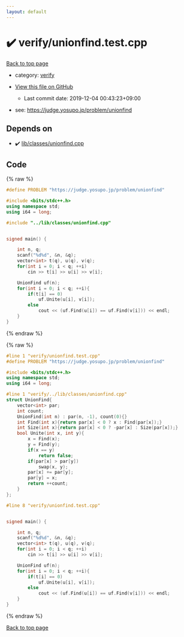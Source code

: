 ```yaml
---
layout: default
---
```


<!-- mathjax config similar to math.stackexchange -->
<script type="text/javascript" async
  src="https://cdnjs.cloudflare.com/ajax/libs/mathjax/2.7.5/MathJax.js?config=TeX-MML-AM_CHTML">
</script>
<script type="text/x-mathjax-config">
  MathJax.Hub.Config({
    TeX: { equationNumbers: { autoNumber: "AMS" }},
    tex2jax: {
      inlineMath: [ ['$','$'] ],
      processEscapes: true
    },
    "HTML-CSS": { matchFontHeight: false },
    displayAlign: "left",
    displayIndent: "2em"
  });
</script>

<script type="text/javascript" src="https://cdnjs.cloudflare.com/ajax/libs/jquery/3.4.1/jquery.min.js"></script>
<script src="https://cdn.jsdelivr.net/npm/jquery-balloon-js@1.1.2/jquery.balloon.min.js" integrity="sha256-ZEYs9VrgAeNuPvs15E39OsyOJaIkXEEt10fzxJ20+2I=" crossorigin="anonymous"></script>
<script type="text/javascript" src="../../assets/js/copy-button.js"></script>
<link rel="stylesheet" href="../../assets/css/copy-button.css" />


# :heavy_check_mark: verify/unionfind.test.cpp

<a href="../../index.html">Back to top page</a>

* category: <a href="../../index.html#e8418d1d706cd73548f9f16f1d55ad6e">verify</a>
* <a href="{{ site.github.repository_url }}/blob/master/verify/unionfind.test.cpp">View this file on GitHub</a>
    - Last commit date: 2019-12-04 00:43:23+09:00


* see: <a href="https://judge.yosupo.jp/problem/unionfind">https://judge.yosupo.jp/problem/unionfind</a>


## Depends on

* :heavy_check_mark: <a href="../../library/lib/classes/unionfind.cpp.html">lib/classes/unionfind.cpp</a>


## Code

<a id="unbundled"></a>
{% raw %}
```cpp
#define PROBLEM "https://judge.yosupo.jp/problem/unionfind"

#include <bits/stdc++.h>
using namespace std;
using i64 = long;

#include "../lib/classes/unionfind.cpp"


signed main() {

    int n, q;
    scanf("%d%d", &n, &q);
    vector<int> t(q), u(q), v(q);
    for(int i = 0; i < q; ++i)
        cin >> t[i] >> u[i] >> v[i];

    UnionFind uf(n);
    for(int i = 0; i < q; ++i){
        if(t[i] == 0)
            uf.Unite(u[i], v[i]);
        else
            cout << (uf.Find(u[i]) == uf.Find(v[i])) << endl;
    }
}

```
{% endraw %}

<a id="bundled"></a>
{% raw %}
```cpp
#line 1 "verify/unionfind.test.cpp"
#define PROBLEM "https://judge.yosupo.jp/problem/unionfind"

#include <bits/stdc++.h>
using namespace std;
using i64 = long;

#line 1 "verify/../lib/classes/unionfind.cpp"
struct UnionFind{
    vector<int> par;
    int count;
    UnionFind(int n) : par(n, -1), count(0){}
    int Find(int x){return par[x] < 0 ? x : Find(par[x]);}
    int Size(int x){return par[x] < 0 ? -par[x] : Size(par[x]);}
    bool Unite(int x, int y){
        x = Find(x);
        y = Find(y);
        if(x == y)
            return false;
        if(par[x] > par[y])
            swap(x, y);
        par[x] += par[y];
        par[y] = x;
        return ++count;
    }
};

#line 8 "verify/unionfind.test.cpp"


signed main() {

    int n, q;
    scanf("%d%d", &n, &q);
    vector<int> t(q), u(q), v(q);
    for(int i = 0; i < q; ++i)
        cin >> t[i] >> u[i] >> v[i];

    UnionFind uf(n);
    for(int i = 0; i < q; ++i){
        if(t[i] == 0)
            uf.Unite(u[i], v[i]);
        else
            cout << (uf.Find(u[i]) == uf.Find(v[i])) << endl;
    }
}

```
{% endraw %}

<a href="../../index.html">Back to top page</a>

